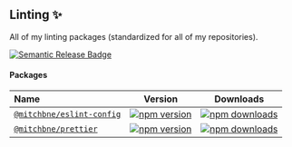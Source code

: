 ## Linting ✨

All of my linting packages (standardized for all of my repositories).

<div style="display: flex;">
  <a href="https://github.com/semantic-release/semantic-release">
    <img alt="Semantic Release Badge" src="https://img.shields.io/badge/%20%20%F0%9F%93%A6%F0%9F%9A%80-semantic--release-e10079.svg">
  </a>
</div>

#### Packages

| Name                                                                                              |                                                              Version                                                              |                                                              Downloads                                                               |
| :------------------------------------------------------------------------------------------------ | :-------------------------------------------------------------------------------------------------------------------------------: | :----------------------------------------------------------------------------------------------------------------------------------: |
| [`@mitchbne/eslint-config`](https://github.com/mitchbne/linting/tree/main/packages/eslint-config) | [![npm version](https://img.shields.io/npm/v/@mitchbne/eslint-config.svg)](https://www.npmjs.com/package/@mitchbne/eslint-config) | [![npm downloads](https://img.shields.io/npm/dt/@mitchbne/eslint-config.svg)](https://www.npmjs.com/package/@mitchbne/eslint-config) |
| [`@mitchbne/prettier`](https://github.com/mitchbne/linting/tree/main/packages/prettier)           |      [![npm version](https://img.shields.io/npm/v/@mitchbne/prettier.svg)](https://www.npmjs.com/package/@mitchbne/prettier)      |      [![npm downloads](https://img.shields.io/npm/dt/@mitchbne/prettier.svg)](https://www.npmjs.com/package/@mitchbne/prettier)      |
